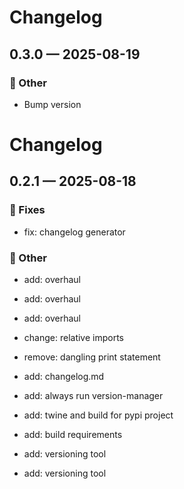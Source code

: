 # Changelog


## 0.3.0 — 2025-08-19


### 🧰 Other

- Bump version

# Changelog


## 0.2.1 — 2025-08-18


### 🐛 Fixes

- fix: changelog generator


### 🧰 Other

- add: overhaul

- add: overhaul

- add: overhaul

- change: relative imports

- remove: dangling print statement

- add: changelog.md

- add: always run version-manager

- add: twine and build for pypi project

- add: build requirements

- add: versioning tool

- add: versioning tool
